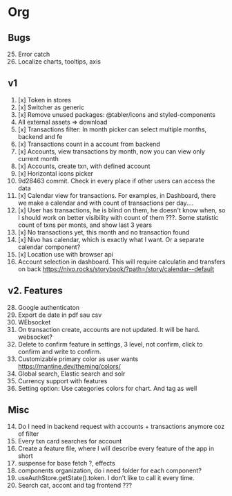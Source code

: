 # Org

## Bugs

25. Error catch
26. Localize charts, tooltips, axis

## v1

1. [x] Token in stores
2. [x] Switcher as generic
3. [x] Remove unused packages: @tabler/icons and styled-components
4. All external assets => download
5. [x] Transactions filter: In month picker can select multiple months, backend and fe
6. [x] Transactions count in a account from backend
7. [x] Accounts, view transactions by month, now you can view only current month
8. [x] Accounts, create txn, with defined account
9. [x] Horizontal icons picker
10. 9d28463 commit. Check in every place if other users can access the data
11. [x] Calendar view for transactions. For examples, in Dashboard, there we make a calendar and with count of transactions per day....
12. [x] User has transactions, he is blind on them, he doesn't know when, so I should work on better visibility with count of them ???. Some statistic count of txns per monts, and show last 3 years
13. [x] No transactions yet, this month and no transaction found
14. [x] Nivo has calendar, which is exactly what I want. Or a separate calendar component?
15. [x] Location use with browser api
16. Account selection in dashboard. This will require calculatin and transfers on back
    https://nivo.rocks/storybook/?path=/story/calendar--default

## v2. Features

28. Google authenticaton
29. Export de date in pdf sau csv
30. WEbsocket
31. On transaction create, accounts are not updated. It will be hard. websocket?
32. Delete to confirm feature in settings, 3 level, not confirm, click to confirm and write to confirm.
33. Customizable primary color as user wants https://mantine.dev/theming/colors/
34. Global search, Elastic search and solr
35. Currency support with features
36. Setting option: Use categories colors for chart. And tag as well

## Misc

14. Do I need in backend request with accounts + transactions anymore coz of filter
15. Every txn card searches for account
16. Create a feature file, where I will describe every feature of the app in short
17. suspense for base fetch ?, effects
18. components organization, do i need folder for each component?
19. useAuthStore.getState().token. I don't like to call it every time.
20. Search cat, accont and tag frontend ???
